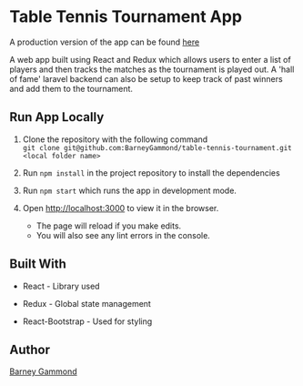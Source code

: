 # Table Tennis Tournament App

A production version of the app can be found [here](https://barneygammond.github.io/table-tennis-tournament/)

A web app built using React and Redux which allows users to enter a list of players and then tracks the matches as the tournament is played out. A 'hall of fame' laravel backend can also be setup to keep track of past winners and add them to the tournament. 

## Run App Locally

1. Clone the repository with the following command <br />`git clone git@github.com:BarneyGammond/table-tennis-tournament.git <local folder name>`

2. Run `npm install` in the project repository to install the dependencies

3. Run `npm start` which runs the app in development mode.


4. Open [http://localhost:3000](http://localhost:3000) to view it in the browser.
    * The page will reload if you make edits.
    * You will also see any lint errors in the console.

## Built With

* React - Library used

* Redux - Global state management

* React-Bootstrap - Used for styling

## Author

[Barney Gammond](https://github.com/BarneyGammond)
